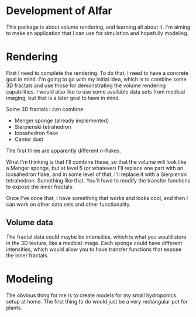 Development of Alfar
====================
This package is about volume rendering, and learning all about it. I'm aiming to make an application
that I can use for simulation and hopefully modeling.

# Rendering
First I need to complete the rendering. To do that, I need to have a concrete goal in mind.
I'm going to go with my initial idea, which is to combine some 3D fractals and use those for
demonstrating the volume rendering capabilities. I would also like to use some available data sets
from medical imaging, but that is a later goal to have in mind.

Some 3D fractals I can combine:

- Menger sponge (already implemented)
- Sierpienski tetrahedron
- Icosahedron flake
- Cantor dust

The first three are apparently different n-flakes.

What I'm thinking is that I'll combine these, so that the volume will look like a Menger sponge, but
at level 5 (or whatever) I'll replace one part with an Icosahedron flake, and in some level of that,
I'll replace it with a Sierpienski tetrahedron. Something like that.
You'll have to modify the transfer functions to expose the inner fractals.

Once I've done that, I have something that works and looks cool, and then I can work on other data
sets and other functionality.

## Volume data
The fractal data could maybe be intensities, which is what you would store in the 3D texture, like
a medical image. Each sponge could have different intensities, which would allow you to have
transfer functions that expose the inner fractals.

# Modeling
The obvious thing for me is to create models for my small hydroponics setup at home.
The first thing to do would just be a very rectangular pot for plants.